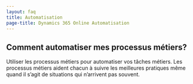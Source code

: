 ```yaml
---
layout: faq
title: Automatisation
page-title: Dynamics 365 Online Automatisation
---
```


## Comment automatiser mes processus métiers?
Utiliser les processus métiers pour automatiser vos tâches métiers.
Les processus métiers aident chacun à suivre les meilleures pratiques même quand
il s’agit de situations qui n’arrivent pas souvent.
